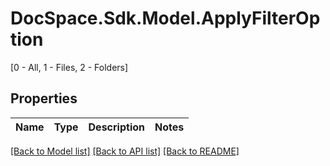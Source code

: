 # DocSpace.Sdk.Model.ApplyFilterOption
[0 - All, 1 - Files, 2 - Folders]

## Properties

Name | Type | Description | Notes
------------ | ------------- | ------------- | -------------

[[Back to Model list]](../README.md#documentation-for-models) [[Back to API list]](../README.md#documentation-for-api-endpoints) [[Back to README]](../README.md)

